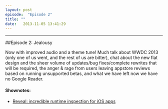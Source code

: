 ```yaml
---
layout: post
episode:  "Episode 2"
title: ""
date:   2013-11-05 13:41:29
---
```


----

##Episode 2: Jealousy

Now with improved audio and a theme tune! Much talk about WWDC 2013 (only one of us went, and the rest of us are bitter), chat about the new flat design and the sheer volume of updates/bug fixes/complete rewrites that will be required, the anger &amp; rage from users leaving appstore reviews based on running unsupported betas, and what we have left now we have no Google Reader.

#### Shownotes:

 * [Reveal: incredible runtime inspection for iOS apps]("http://revealapp.com)